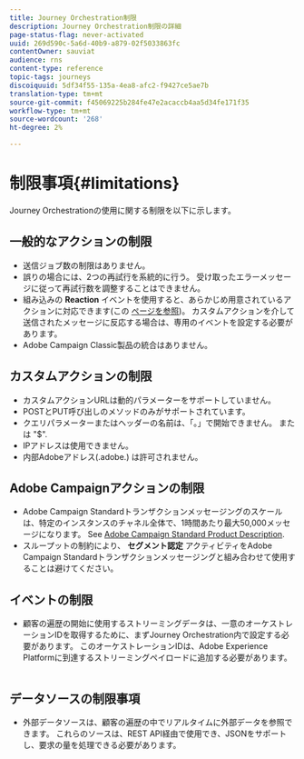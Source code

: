 ```yaml
---
title: Journey Orchestration制限
description: Journey Orchestration制限の詳細
page-status-flag: never-activated
uuid: 269d590c-5a6d-40b9-a879-02f5033863fc
contentOwner: sauviat
audience: rns
content-type: reference
topic-tags: journeys
discoiquuid: 5df34f55-135a-4ea8-afc2-f9427ce5ae7b
translation-type: tm+mt
source-git-commit: f45069225b284fe47e2acaccb4aa5d34fe171f35
workflow-type: tm+mt
source-wordcount: '268'
ht-degree: 2%

---
```



# 制限事項{#limitations}

Journey Orchestrationの使用に関する制限を以下に示します。

## 一般的なアクションの制限

* 送信ジョブ数の制限はありません。 
* 誤りの場合には、2つの再試行を系統的に行う。 受け取ったエラーメッセージに従って再試行数を調整することはできません。 
* 組み込みの **Reaction** イベントを使用すると、あらかじめ用意されているアクションに対応できます(この [ページを参照](../building-journeys/reaction-events.md))。 カスタムアクションを介して送信されたメッセージに反応する場合は、専用のイベントを設定する必要があります。 
* Adobe Campaign Classic製品の統合はありません。
 
## カスタムアクションの制限

* カスタムアクションURLは動的パラメーターをサポートしていません。 
* POSTとPUT呼び出しのメソッドのみがサポートされています。 
* クエリパラメーターまたはヘッダーの名前は、「。」で開始できません。 または &quot;$&quot;. 
* IPアドレスは使用できません。 
* 内部Adobeアドレス(.adobe.) は許可されません。
 

## Adobe Campaignアクションの制限

* Adobe Campaign Standardトランザクションメッセージングのスケールは、特定のインスタンスのチャネル全体で、1時間あたり最大50,000メッセージになります。 See [Adobe Campaign Standard Product Description](https://helpx.adobe.com/jp/legal/product-descriptions/campaign-standard.html). 
* スループットの制約により、 **セグメント認定** アクティビティをAdobe Campaign Standardトランザクションメッセージングと組み合わせて使用することは避けてください。
 
## イベントの制限

* 顧客の遍歴の開始に使用するストリーミングデータは、一意のオーケストレーションIDを取得するために、まずJourney Orchestration内で設定する必要があります。 このオーケストレーションIDは、Adobe Experience Platformに到達するストリーミングペイロードに追加する必要があります。
 

## データソースの制限事項

* 外部データソースは、顧客の遍歴の中でリアルタイムに外部データを参照できます。 これらのソースは、REST API経由で使用でき、JSONをサポートし、要求の量を処理できる必要があります。